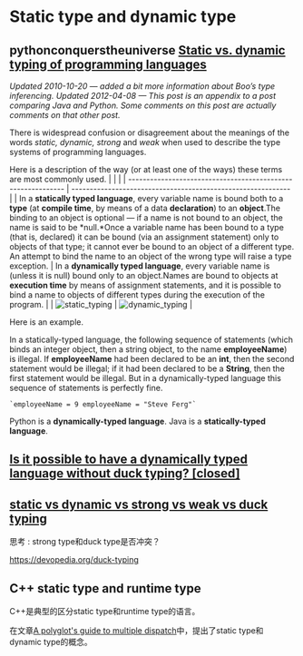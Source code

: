 # Static type and dynamic type



## pythonconquerstheuniverse [Static vs. dynamic typing of programming languages](https://pythonconquerstheuniverse.wordpress.com/2009/10/03/static-vs-dynamic-typing-of-programming-languages/)

*Updated 2010-10-20 — added a bit more information about Boo’s type inferencing.*
*Updated 2012-04-08 — This post is an appendix to a post comparing Java and Python. Some comments on this post are actually comments on that other post.*

There is widespread confusion or disagreement about the meanings of the words *static, dynamic, strong* and *weak* when used to describe the type systems of programming languages.

Here is a description of the way (or at least one of the ways) these terms are most commonly used.
| | |
| ------------------------------------------------------------ | ------------------------------------------------------------ |
| In a **statically typed language**, every variable name is bound both to a **type** (at **compile time**, by means of a data **declaration**) to an **object**.The binding to an object is optional — if a name is not bound to an object, the name is said to be *null.*Once a variable name has been bound to a type (that is, declared) it can be bound (via an assignment statement) only to objects of that type; it cannot ever be bound to an object of a different type. An attempt to bind the name to an object of the wrong type will raise a type exception. | In a **dynamically typed language**, every variable name is (unless it is null) bound only to an object.Names are bound to objects at **execution time** by means of assignment statements, and it is possible to bind a name to objects of different types during the execution of the program. |
| ![static_typing](https://pythonconquerstheuniverse.files.wordpress.com/2009/10/static_typing.png?w=640) | ![dynamic_typing](https://pythonconquerstheuniverse.files.wordpress.com/2009/10/dynamic_typing.png?w=640) |

Here is an example.



In a statically-typed language, the following sequence of statements (which binds an integer object, then a string object, to the name **employeeName**) is illegal. If **employeeName** had been declared to be an **int**, then the second statement would be illegal; if it had been declared to be a **String**, then the first statement would be illegal. But in a dynamically-typed language this sequence of statements is perfectly fine.

```
`employeeName = 9 employeeName = "Steve Ferg"`
```

Python is a **dynamically-typed language**. Java is a **statically-typed language**.







## [Is it possible to have a dynamically typed language without duck typing? [closed]](https://softwareengineering.stackexchange.com/questions/259941/is-it-possible-to-have-a-dynamically-typed-language-without-duck-typing)





## [static vs dynamic vs strong vs weak vs duck typing](https://www.koffeinfrei.org/2012/03/19/static-vs-dynamic-vs-strong-vs-weak-vs-duck-typing/)



思考 : strong type和duck type是否冲突？

<https://devopedia.org/duck-typing>



## C++ static type and runtime type

C++是典型的区分static type和runtime type的语言。

在文章[A polyglot's guide to multiple dispatch](https://eli.thegreenplace.net/2016/a-polyglots-guide-to-multiple-dispatch/)中，提出了static type和dynamic type的概念。